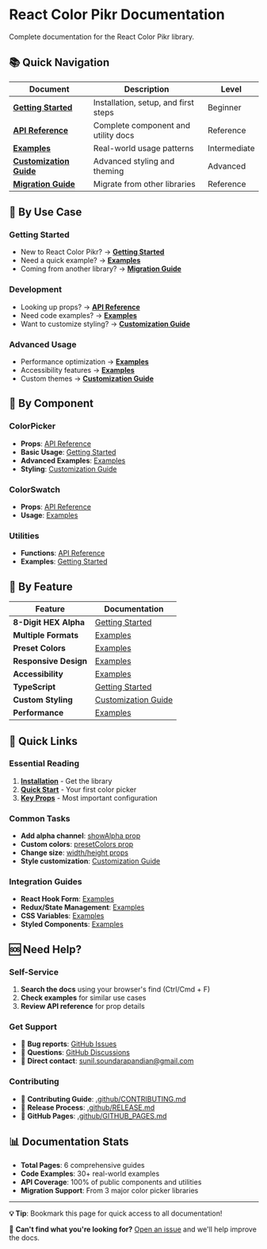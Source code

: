# React Color Pikr Documentation

Complete documentation for the React Color Pikr library.

## 📚 Quick Navigation

| Document | Description | Level |
|----------|-------------|-------|
| **[Getting Started](./GETTING_STARTED.md)** | Installation, setup, and first steps | Beginner |
| **[API Reference](./API.md)** | Complete component and utility docs | Reference |
| **[Examples](./EXAMPLES.md)** | Real-world usage patterns | Intermediate |
| **[Customization Guide](./CUSTOMIZATION.md)** | Advanced styling and theming | Advanced |
| **[Migration Guide](./MIGRATION.md)** | Migrate from other libraries | Reference |

## 🎯 By Use Case

### Getting Started
- New to React Color Pikr? → **[Getting Started](./GETTING_STARTED.md)**
- Need a quick example? → **[Examples](./EXAMPLES.md#basic-usage)**
- Coming from another library? → **[Migration Guide](./MIGRATION.md)**

### Development
- Looking up props? → **[API Reference](./API.md)**
- Need code examples? → **[Examples](./EXAMPLES.md)**
- Want to customize styling? → **[Customization Guide](./CUSTOMIZATION.md)**

### Advanced Usage
- Performance optimization → **[Examples](./EXAMPLES.md#performance-examples)**
- Accessibility features → **[Examples](./EXAMPLES.md#accessibility-examples)**
- Custom themes → **[Customization Guide](./CUSTOMIZATION.md#theming-system)**

## 🔧 By Component

### ColorPicker
- **Props**: [API Reference](./API.md#colorpicker-component)
- **Basic Usage**: [Getting Started](./GETTING_STARTED.md#quick-start)
- **Advanced Examples**: [Examples](./EXAMPLES.md#advanced-examples)
- **Styling**: [Customization Guide](./CUSTOMIZATION.md)

### ColorSwatch  
- **Props**: [API Reference](./API.md#colorswatch-component)
- **Usage**: [Examples](./EXAMPLES.md#custom-preset-colors)

### Utilities
- **Functions**: [API Reference](./API.md#utility-functions)
- **Examples**: [Getting Started](./GETTING_STARTED.md#common-patterns)

## 🎨 By Feature

| Feature | Documentation |
|---------|---------------|
| **8-Digit HEX Alpha** | [Getting Started](./GETTING_STARTED.md#key-features) |
| **Multiple Formats** | [Examples](./EXAMPLES.md#multi-format-color-picker) |
| **Preset Colors** | [Examples](./EXAMPLES.md#custom-preset-colors) |
| **Responsive Design** | [Examples](./EXAMPLES.md#responsive-color-picker) |
| **Accessibility** | [Examples](./EXAMPLES.md#accessibility-examples) |
| **TypeScript** | [Getting Started](./GETTING_STARTED.md#typescript-support) |
| **Custom Styling** | [Customization Guide](./CUSTOMIZATION.md) |
| **Performance** | [Examples](./EXAMPLES.md#performance-examples) |

## 🚀 Quick Links

### Essential Reading
1. **[Installation](./GETTING_STARTED.md#installation)** - Get the library
2. **[Quick Start](./GETTING_STARTED.md#quick-start)** - Your first color picker
3. **[Key Props](../README.md#key-props)** - Most important configuration

### Common Tasks
- **Add alpha channel**: [showAlpha prop](./API.md#colorpicker-props)
- **Custom colors**: [presetColors prop](./API.md#colorpicker-props)
- **Change size**: [width/height props](./API.md#colorpicker-props)
- **Style customization**: [Customization Guide](./CUSTOMIZATION.md)

### Integration Guides
- **React Hook Form**: [Examples](./EXAMPLES.md#with-react-hook-form)
- **Redux/State Management**: [Examples](./EXAMPLES.md#with-state-management-redux)
- **CSS Variables**: [Examples](./EXAMPLES.md#css-variable-integration)
- **Styled Components**: [Examples](./EXAMPLES.md#integration-examples)

## 🆘 Need Help?

### Self-Service
1. **Search the docs** using your browser's find (Ctrl/Cmd + F)
2. **Check examples** for similar use cases
3. **Review API reference** for prop details

### Get Support
- 🐛 **Bug reports**: [GitHub Issues](https://github.com/ssunils/react-color-pikr/issues)
- 💬 **Questions**: [GitHub Discussions](https://github.com/ssunils/react-color-pikr/discussions)
- 📧 **Direct contact**: sunil.soundarapandian@gmail.com

### Contributing
- 🤝 **Contributing Guide**: [.github/CONTRIBUTING.md](../.github/CONTRIBUTING.md)
- 🔄 **Release Process**: [.github/RELEASE.md](../.github/RELEASE.md)
- 📄 **GitHub Pages**: [.github/GITHUB_PAGES.md](../.github/GITHUB_PAGES.md)

## 📊 Documentation Stats

- **Total Pages**: 6 comprehensive guides
- **Code Examples**: 30+ real-world examples
- **API Coverage**: 100% of public components and utilities
- **Migration Support**: From 3 major color picker libraries

---

**💡 Tip**: Bookmark this page for quick access to all documentation!

📖 **Can't find what you're looking for?** [Open an issue](https://github.com/ssunils/react-color-pikr/issues) and we'll help improve the docs.

